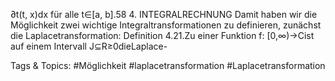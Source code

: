 ∂t(t, x)dx
für alle t∈[a, b].58 4. INTEGRALRECHNUNG
Damit haben wir die Möglichkeit zwei wichtige Integraltransformationen zu definieren, zunächst die
Laplacetransformation:
Definition 4.21.Zu einer Funktion f: [0,∞)→Cist auf einem Intervall J⊆R≥0dieLaplace-

   Tags & Topics:
   #Möglichkeit
   #laplacetransformation
   #Laplacetransformation